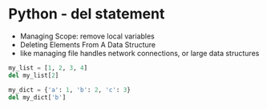 # Python - del statement

- Managing Scope: remove local variables
- Deleting Elements From A Data Structure 
- like managing file handles network connections, or large data structures

```py
my_list = [1, 2, 3, 4]
del my_list[2]

my_dict = {'a': 1, 'b': 2, 'c': 3}
del my_dict['b']
```

